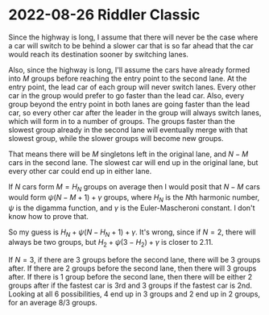 2022-08-26 Riddler Classic
==========================
Since the highway is long, I assume that there will never be the case
where a car will switch to be behind a slower car that is so far ahead
that the car would reach its destination sooner by switching lanes.

Also, since the highway is long, I'll assume the cars have already formed
into $M$ groups before reaching the entry point to the second lane.  At
the entry point, the lead car of each group will never switch lanes.  Every
other car in the group would prefer to go faster than the lead car.  Also,
every group beyond the entry point in both lanes are going faster than the
lead car, so every other car after the leader in the group will always
switch lanes, which will form in to a number of groups.  The groups faster
than the slowest group already in the second lane will eventually merge with
that slowest group, while the slower groups will become new groups.

That means there will be $M$ singletons left in the original lane, and $N-M$
cars in the second lane.  The slowest car will end up in the original lane,
but every other car could end up in either lane.

If $N$ cars form $M = H_N$ groups on average then I would posit that $N-M$
cars would form $\psi(N-M+1) + \gamma$ groups, where $H_N$ is the $N$th
harmonic number, $\psi$ is the digamma function, and $\gamma$ is the
Euler-Mascheroni constant.  I don't know how to prove that.

So my guess is $H_N + \psi(N-H_N+1) + \gamma$.  It's wrong, since if $N=2$,
there will always be two groups, but $H_2 + \psi(3-H_2) + \gamma$ is closer
to 2.11.

If $N=3$, if there are 3 groups before the second lane, there will be 3 groups
after.  If there are 2 groups before the second lane, then there will 3 groups
after.  If there is 1 group before the second lane, then there will be either
2 groups after if the fastest car is 3rd and 3 groups if the fastest car is
2nd.  Looking at all 6 possibilities, 4 end up in 3 groups and 2 end up in 2
groups, for an average 8/3 groups.
